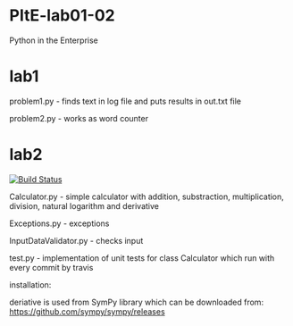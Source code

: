 # PItE-lab01-02
Python in the Enterprise


# lab1

problem1.py - finds text in log file and puts results in out.txt file

problem2.py - works as word counter


# lab2
[![Build Status](https://travis-ci.org/piotrcholody/PItE.svg?branch=master)](https://travis-ci.org/piotrcholody/PItE)

Calculator.py - simple calculator with addition, substraction, multiplication, division, natural logarithm and derivative

Exceptions.py - exceptions

InputDataValidator.py - checks input

test.py - implementation of unit tests for class Calculator which run with every commit by travis 


installation:

deriative is used from SymPy library which can be downloaded from: https://github.com/sympy/sympy/releases
